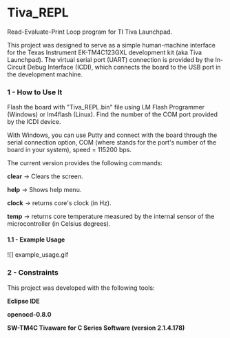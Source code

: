 # Tiva_REPL
Read-Evaluate-Print Loop program for TI Tiva Launchpad.

This project was designed to serve as a simple human-machine interface for the Texas Instrument EK-TM4C123GXL development kit (aka Tiva Launchpad). The virtual serial port (UART) connection is provided by the In-Circuit Debug Interface (ICDI), which connects the board to the USB port in the development machine.

### 1 - How to Use It

Flash the board with "Tiva_REPL.bin" file using LM Flash Programmer (Windows) or lm4flash (Linux). Find the number of the COM port provided by the ICDI device. 

With Windows, you can use Putty and connect with the board through the serial connection option, COM<x> (where <x> stands for the port's number of the board in your system), speed = 115200 bps.

The current version provides the following commands:

**clear** -> Clears the screen.

**help** -> Shows help menu.

**clock** -> returns core's clock (in Hz).

**temp** -> returns core temperature measured by the internal sensor of the microcontroller (in Celsius degrees).

#### 1.1 - Example Usage

![] example_usage.gif

### 2 - Constraints

This project was developed with the following tools:

**Eclipse IDE**

**openocd-0.8.0**

**SW-TM4C Tivaware for C Series Software (version 2.1.4.178)**

